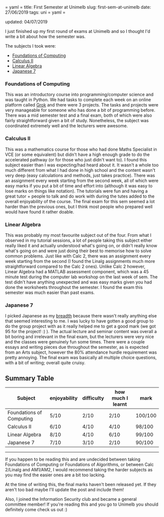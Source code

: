 = yaml =
title: First Semester at Unimelb
slug: first-sem-at-unimelb
date: 27/06/2019
tags: uni
= yaml =

updated: 04/07/2019

I just finished up my first round of exams at Unimelb and so I thought I'd write a bit about how the semester was.

The subjects I took were:

- [Foundations of Computing](https://handbook.unimelb.edu.au/subjects/comp10001)
- [Calculus II](https://handbook.unimelb.edu.au/subjects/mast10006)
- [Linear Algebra](https://handbook.unimelb.edu.au/subjects/mast10007)
- [Japanese 7](https://handbook.unimelb.edu.au/subjects/japn10005)

### Foundations of Computing

This was an introductory course into programming/computer science and was taught in Python. We had tasks to complete each week on an online platform called [Grok](https://groklearning.com/) and there were 3 projects. The tasks and projects were very manageable for someone who has done a bit of programming before. There was a mid semester test and a final exam, both of which were also fairly straightforward given a bit of study. Nonetheless, the subject was coordinated extremely well and the lecturers were awesome.

### Calculus II

This was a mathematics course for those who had done Maths Specialist in VCE (or some equivalent) but didn't have a high enough grade to do the accelerated pathway (or for those who just didn't want to). I found this subject easier than I was expecting/had heard about it. It wasn't a whole too much different from what I had done in high school and the content wasn't very deep (easy calculations and methods, just takes practice). There was an assignment every week starting from the second week, all of which were easy marks if you put a bit of time and effort into (although it was easy to lose marks on things like notation). The tutorials were fun and having a great tutor + people to talk and do work with during the tutes added to the overall enjoyability of the course. The final exam for this sem seemed a lot harder than the previous ones, but I think most people who prepared well would have found it rather doable.

### Linear Algebra

This was probably my most favourite subject out of the four. From what I observed in my tutorial sessions, a lot of people taking this subject either really liked it and actually understood what's going on, or didn't really know what's going on and were just doing their best to memorise how to solve common problems. Just like with Calc 2, there was an assignment every week starting from the second (I found the Linalg assignments much more straightforward compared to the Calc 2 ones). Unlike Calc 2 however, Linear Algebra had a MATLAB assessment component, which was a 45 minute test during the computer lab workshop on the last week of sem. The test didn't have anything unexpected and was easy marks given you had done the worksheets throughout the semester. I found the exam this semester was much easier than past exams.

### Japanese 7

I picked Japanese as my [breadth](https://students.unimelb.edu.au/admin/course-planning/breadth-subjects) because there wasn't really anything else that seemed interesting to me. I was lucky to have gotten a good group to do the group project with as it really helped me to get a good mark (we got 95 for the project! :) ). The actual lecture and seminar content was overall a bit boring and irrelevant in the final exam, but the lecturers were very nice and the classes were genuinely fun some times. There were a couple essays and writing pieces due throughout the semester, as is expected from an Arts subject, however the 80% attendance hurdle requirement was pretty annoying. The final exam was basically all multiple choice questions, with a bit of writing; overall quite cruisy.

## Summary Table

| Subject | enjoyability | difficulty | how much I learnt | mark |
| --- | --- | --- | --- | --- |
| Foundations of Computing | 5/10 | 2/10 | 2/10 | 100/100 |
| Calculus II | 6/10 | 4/10 | 4/10 | 98/100 |
| Linear Algebra | 8/10 | 4/10 | 6/10 | 99/100 |
| Japanese 7 | 7/10 | 3/10 | 2/10 | 90/100 |

---

If you happen to be reading this and are undecided between taking Foundations of Computing or Foundations of Algorithms, or between Calc 2/Linalg and AM1/AM2, I would recommend taking the harder subjects as you may find the easier ones are a bit too lacking.

At the time of writing this, the final marks haven't been released yet. If they aren't too bad maybe I'll update the post and include them!

Also, I joined the Information Security club and became a general committee member! If you're reading this and you go to Unimelb you should definitely come check us out :)
